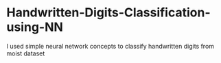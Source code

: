 # Handwritten-Digits-Classification-using-NN
I used simple neural network concepts to classify handwritten digits from moist dataset

